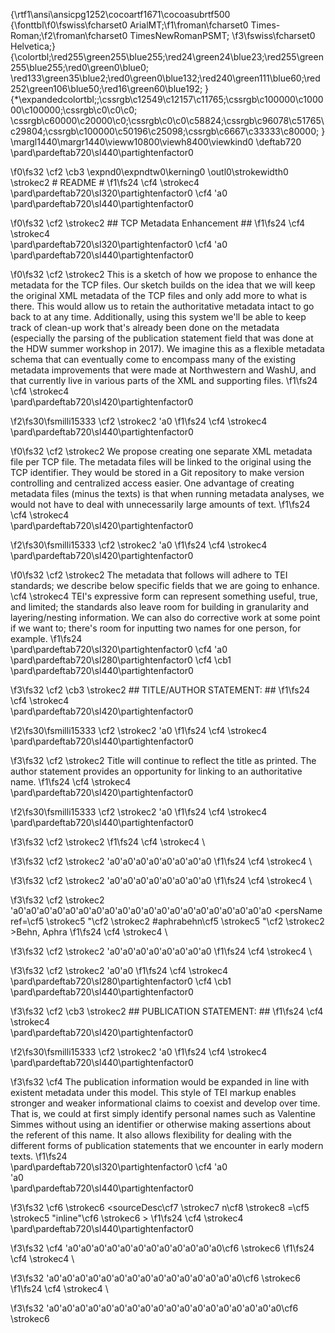 {\rtf1\ansi\ansicpg1252\cocoartf1671\cocoasubrtf500
{\fonttbl\f0\fswiss\fcharset0 ArialMT;\f1\froman\fcharset0 Times-Roman;\f2\froman\fcharset0 TimesNewRomanPSMT;
\f3\fswiss\fcharset0 Helvetica;}
{\colortbl;\red255\green255\blue255;\red24\green24\blue23;\red255\green255\blue255;\red0\green0\blue0;
\red133\green35\blue2;\red0\green0\blue132;\red240\green111\blue60;\red252\green106\blue50;\red16\green60\blue192;
}
{\*\expandedcolortbl;;\cssrgb\c12549\c12157\c11765;\cssrgb\c100000\c100000\c100000;\cssrgb\c0\c0\c0;
\cssrgb\c60000\c20000\c0;\cssrgb\c0\c0\c58824;\cssrgb\c96078\c51765\c29804;\cssrgb\c100000\c50196\c25098;\cssrgb\c6667\c33333\c80000;
}
\margl1440\margr1440\vieww10800\viewh8400\viewkind0
\deftab720
\pard\pardeftab720\sl440\partightenfactor0

\f0\fs32 \cf2 \cb3 \expnd0\expndtw0\kerning0
\outl0\strokewidth0 \strokec2 # README #
\f1\fs24 \cf4 \strokec4 \
\pard\pardeftab720\sl320\partightenfactor0
\cf4 \'a0\
\pard\pardeftab720\sl440\partightenfactor0

\f0\fs32 \cf2 \strokec2 ## TCP Metadata Enhancement ##
\f1\fs24 \cf4 \strokec4 \
\pard\pardeftab720\sl320\partightenfactor0
\cf4 \'a0\
\pard\pardeftab720\sl440\partightenfactor0

\f0\fs32 \cf2 \strokec2 This is a sketch of how we propose to enhance the metadata for the TCP files. Our sketch builds on the idea that we will keep the original XML metadata of the TCP files and only add more to what is there. This would allow us to retain the authoritative metadata intact to go back to at any time. Additionally, using this system we'll be able to keep track of clean-up work that's already been done on the metadata (especially the parsing of the publication statement field that was done at the HDW summer workshop in 2017). We imagine this as a flexible metadata schema that can eventually come to encompass many of the existing metadata improvements that were made at Northwestern and WashU, and that currently live in various parts of the XML and supporting files.
\f1\fs24 \cf4 \strokec4 \
\pard\pardeftab720\sl420\partightenfactor0

\f2\fs30\fsmilli15333 \cf2 \strokec2 \'a0
\f1\fs24 \cf4 \strokec4 \
\pard\pardeftab720\sl440\partightenfactor0

\f0\fs32 \cf2 \strokec2 We propose creating one separate XML metadata file per TCP file. The metadata files will be linked to the original using the TCP identifier. They would be stored in a Git repository to make version controlling and centralized access easier. One advantage of creating metadata files (minus the texts) is that when running metadata analyses, we would not have to deal with unnecessarily large amounts of text.
\f1\fs24 \cf4 \strokec4 \
\pard\pardeftab720\sl420\partightenfactor0

\f2\fs30\fsmilli15333 \cf2 \strokec2 \'a0
\f1\fs24 \cf4 \strokec4 \
\pard\pardeftab720\sl420\partightenfactor0

\f0\fs32 \cf2 \strokec2 The metadata that follows will adhere to TEI standards; we describe below specific fields that we are going to enhance. \cf4 \strokec4 TEI's expressive form can represent something useful, true, and limited; the standards also leave room for building in granularity and layering/nesting information. We can also do corrective work at some point if we want to; there's room for inputting two names for one person, for example.
\f1\fs24 \
\pard\pardeftab720\sl320\partightenfactor0
\cf4 \'a0\
\pard\pardeftab720\sl280\partightenfactor0
\cf4 \cb1 \
\pard\pardeftab720\sl440\partightenfactor0

\f3\fs32 \cf2 \cb3 \strokec2 ## TITLE/AUTHOR STATEMENT: ##
\f1\fs24 \cf4 \strokec4 \
\pard\pardeftab720\sl420\partightenfactor0

\f2\fs30\fsmilli15333 \cf2 \strokec2 \'a0
\f1\fs24 \cf4 \strokec4 \
\pard\pardeftab720\sl440\partightenfactor0

\f3\fs32 \cf2 \strokec2 Title will continue to reflect the title as printed. The author statement provides an opportunity for linking to an authoritative name.
\f1\fs24 \cf4 \strokec4 \
\pard\pardeftab720\sl420\partightenfactor0

\f2\fs30\fsmilli15333 \cf2 \strokec2 \'a0
\f1\fs24 \cf4 \strokec4 \
\pard\pardeftab720\sl440\partightenfactor0

\f3\fs32 \cf2 \strokec2 <titleStmt>
\f1\fs24 \cf4 \strokec4 \

\f3\fs32 \cf2 \strokec2 \'a0\'a0\'a0\'a0\'a0\'a0\'a0\'a0	<title>The amorous prince, or, the curious husband, 1671</title>
\f1\fs24 \cf4 \strokec4 \

\f3\fs32 \cf2 \strokec2 \'a0\'a0\'a0\'a0\'a0\'a0\'a0\'a0	<author>
\f1\fs24 \cf4 \strokec4 \

\f3\fs32 \cf2 \strokec2 \'a0\'a0\'a0\'a0\'a0\'a0\'a0\'a0\'a0\'a0\'a0\'a0\'a0\'a0\'a0\'a0\'a0\'a0\'a0\'a0	<persName ref=\cf5 \strokec5 "\cf2 \strokec2 #aphrabehn\cf5 \strokec5 "\cf2 \strokec2 >Behn, Aphra</persName>
\f1\fs24 \cf4 \strokec4 \

\f3\fs32 \cf2 \strokec2 \'a0\'a0\'a0\'a0\'a0\'a0\'a0\'a0	</author>
\f1\fs24 \cf4 \strokec4 \

\f3\fs32 \cf2 \strokec2 \'a0\'a0	</titleStmt>
\f1\fs24 \cf4 \strokec4 \
\pard\pardeftab720\sl280\partightenfactor0
\cf4 \cb1 \
\pard\pardeftab720\sl440\partightenfactor0

\f3\fs32 \cf2 \cb3 \strokec2 ## PUBLICATION STATEMENT: ##
\f1\fs24 \cf4 \strokec4 \
\pard\pardeftab720\sl420\partightenfactor0

\f2\fs30\fsmilli15333 \cf2 \strokec2 \'a0
\f1\fs24 \cf4 \strokec4 \
\pard\pardeftab720\sl440\partightenfactor0

\f3\fs32 \cf4 The publication information would be expanded in line with existent metadata under this model. This style of TEI markup enables stronger and weaker informational claims to coexist and develop over time. That is, we could at first simply identify personal names such as <persName>Valentine Simmes</persName> without using an identifier or otherwise making assertions about the referent of this name. It also allows flexibility for dealing with the different forms of publication statements that we encounter in early modern texts.
\f1\fs24 \
\pard\pardeftab720\sl320\partightenfactor0
\cf4 \'a0\
\'a0\
\pard\pardeftab720\sl440\partightenfactor0

\f3\fs32 \cf6 \strokec6 <sourceDesc\cf7 \strokec7  n\cf8 \strokec8 =\cf5 \strokec5 "inline"\cf6 \strokec6 >
\f1\fs24 \cf4 \strokec4 \
\pard\pardeftab720\sl440\partightenfactor0

\f3\fs32 \cf4 \'a0\'a0\'a0\'a0\'a0\'a0\'a0\'a0\'a0\'a0\'a0\'a0\cf6 \strokec6 <biblFull>
\f1\fs24 \cf4 \strokec4 \

\f3\fs32 \'a0\'a0\'a0\'a0\'a0\'a0\'a0\'a0\'a0\'a0\'a0\'a0\'a0\'a0\'a0\cf6 \strokec6 <titleStmt>
\f1\fs24 \cf4 \strokec4 \

\f3\fs32 \'a0\'a0\'a0\'a0\'a0\'a0\'a0\'a0\'a0\'a0\'a0\'a0\'a0\'a0\'a0\'a0\'a0\'a0\cf6 \strokec6 <title/>
\f1\fs24 \cf4 \strokec4 \

\f3\fs32 \'a0\'a0\'a0\'a0\'a0\'a0\'a0\'a0\'a0\'a0\'a0\'a0\'a0\'a0\'a0\cf6 \strokec6 </titleStmt>
\f1\fs24 \cf4 \strokec4 \

\f3\fs32 \'a0\'a0\'a0\'a0\'a0\'a0\'a0\'a0\'a0\'a0\'a0\'a0\'a0\'a0\'a0\cf6 \strokec6 <publicationStmt>
\f1\fs24 \cf4 \strokec4 \

\f3\fs32 \'a0\'a0\'a0\'a0\'a0\'a0\'a0\'a0\'a0\'a0\'a0\'a0\'a0\'a0\'a0\'a0\'a0\'a0\cf6 \strokec6 <publisher>\cf4 \strokec4 Printed by \cf6 \strokec6 <persName\cf7 \strokec7 ref\cf8 \strokec8 =\cf5 \strokec5 "#simmes_valentine"\cf6 \strokec6 >\cf4 \strokec4 Valentine
\f1\fs24 \

\f3\fs32 \'a0\'a0\'a0\'a0\'a0\'a0\'a0\'a0\'a0\'a0\'a0\'a0\'a0\'a0\'a0\'a0\'a0\'a0\'a0\'a0	Simmes\cf6 \strokec6 </persName>
\f1\fs24 \cf4 \strokec4 \

\f3\fs32 \'a0\'a0\'a0\'a0\'a0\'a0\'a0\'a0\'a0\'a0\'a0	\'a0 \'a0 \'a0 \cf6 \strokec6 <supplied>\cf4 \strokec4 [and \cf6 \strokec6 <persName\cf7 \strokec7  ref\cf8 \strokec8 =\cf5 \strokec5 "#short_peter"\cf6 \strokec6 >\cf4 \strokec4 Peter Short\cf6 \strokec6 </persName>\cf4 \strokec4 ]\cf6 \strokec6 </supplied>\cf4 \strokec4 ,
\f1\fs24 \

\f3\fs32 \'a0\'a0\'a0\'a0\'a0\'a0\'a0\'a0\'a0\'a0\'a0\'a0\'a0\'a0\'a0\'a0\'a0	for \cf6 \strokec6 <persName\cf7 \strokec7  ref\cf8 \strokec8 =\cf5 \strokec5 "#wise_andrew"\cf6 \strokec6 >\cf4 \strokec4 Andrew Wise\cf6 \strokec6 </persName>\cf4 \strokec4 , dwelling in \cf6 \strokec6 <placeName
\f1\fs24 \cf4 \strokec4 \
\pard\pardeftab720\sl440\partightenfactor0

\f3\fs32 \cf7 \strokec7 \'a0\'a0\'a0\'a0\'a0\'a0\'a0\'a0\'a0\'a0\'a0\'a0\'a0\'a0\'a0\'a0\'a0\'a0\'a0\'a0	ref\cf8 \strokec8 =\cf5 \strokec5 "#loc_st_pauls_churchyard"\cf6 \strokec6 >\cf4 \strokec4 Paules \cf6 \strokec6 <sic>\cf4 \strokec4 Chuch-yard\cf6 \strokec6 </sic></placeName>
\f1\fs24 \cf4 \strokec4 \
\pard\pardeftab720\sl440\partightenfactor0

\f3\fs32 \cf4 \'a0\'a0\'a0\'a0\'a0\'a0\'a0\'a0\'a0\'a0\'a0\'a0\'a0\'a0\'a0\'a0\'a0	[sic], at the \cf6 \strokec6 <placeName>\cf4 \strokec4 signe of the Angell\cf6 \strokec6 </placeName>\cf4 \strokec4 ,\cf6 \strokec6 </publisher>
\f1\fs24 \cf4 \strokec4 \

\f3\fs32 \'a0\'a0\'a0\'a0\'a0\'a0\'a0\'a0\'a0\'a0\'a0\'a0\'a0\'a0\'a0\'a0\'a0\'a0\cf6 \strokec6 <pubPlace>\cf4 \strokec4 At \cf6 \strokec6 <placeName\cf7 \strokec7 ref\cf8 \strokec8 =\cf5 \strokec5 "#loc_London"\cf6 \strokec6 >\cf4 \strokec4 London\cf6 \strokec6 </placeName>\cf4 \strokec4  :\cf6 \strokec6 </pubPlace>
\f1\fs24 \cf4 \strokec4 \

\f3\fs32 \'a0\'a0\'a0\'a0\'a0\'a0\'a0\'a0\'a0\'a0\'a0\'a0\'a0\'a0\'a0\'a0\'a0\'a0\cf6 \strokec6 <date\cf7 \strokec7  when\cf8 \strokec8 =\cf5 \strokec5 "1597"\cf6 \strokec6 >\cf4 \strokec4 1597.\cf6 \strokec6 </date>
\f1\fs24 \cf4 \strokec4 \

\f3\fs32 \'a0\'a0\'a0\'a0\'a0\'a0\'a0\'a0\'a0\'a0\'a0\'a0\'a0\'a0\'a0\cf6 \strokec6 </publicationStmt>
\f1\fs24 \cf4 \strokec4 \

\f3\fs32 \'a0\'a0\'a0\'a0\'a0\'a0\'a0\'a0\'a0\'a0\'a0\'a0\cf6 \strokec6 </biblFull>
\f1\fs24 \cf4 \strokec4 \

\f3\fs32 \'a0\'a0\'a0\'a0\'a0\'a0\'a0\'a0\'a0\'a0\'a0\'a0\cf6 \strokec6 <listPerson>
\f1\fs24 \cf4 \strokec4 \

\f3\fs32 \'a0\'a0\'a0\'a0\'a0\'a0\'a0\'a0\'a0\'a0\'a0\'a0\'a0\'a0\'a0\cf6 \strokec6 <person\cf7 \strokec7  xml:id\cf8 \strokec8 =\cf5 \strokec5 "simmes_valentine"\cf7 \strokec7 corresp\cf8 \strokec8 =\cf5 \strokec5 "{\field{\*\fldinst{HYPERLINK "https://urldefense.proofpoint.com/v2/url?u=https-3A__www.wikidata.org_wiki_Q7911013&d=DwMGaQ&c=yHlS04HhBraes5BQ9ueu5zKhE7rtNXt_d012z2PA6ws&r=rG8zxOdssqSzDRz4x1GLlmLOW60xyVXydxwnJZpkxbk&m=j8JozjSG1TSnwwymiYHktWPCQuQo3B0I67JbS-0Matg&s=y-cKBR6lvjTrvyP7Q5_W2EYoRR1HT9X6JhuWWI1zTDs&e="}}{\fldrslt \cf9 \ul \ulc9 \strokec9 https://www.wikidata.org/wiki/Q7911013}}"\cf6 \strokec6 >
\f1\fs24 \cf4 \strokec4 \

\f3\fs32 \'a0\'a0\'a0\'a0\'a0\'a0\'a0\'a0\'a0\'a0\'a0\'a0\'a0\'a0\'a0\'a0\'a0\'a0\cf6 \strokec6 <persName>\cf4 \strokec4 Simmes, Valentine\cf6 \strokec6 </persName>
\f1\fs24 \cf4 \strokec4 \

\f3\fs32 \'a0\'a0\'a0\'a0\'a0	 \'a0 \'a0 \'a0 \'a0 \cf6 \strokec6 <birth\cf7 \strokec7  when\cf8 \strokec8 =\cf5 \strokec5 "1585"\cf6 \strokec6 />
\f1\fs24 \cf4 \strokec4 \

\f3\fs32 \'a0\'a0\'a0\'a0\'a0\'a0\'a0\'a0\'a0\'a0\'a0\'a0\'a0\'a0\'a0\'a0\'a0\'a0\cf6 \strokec6 <death\cf7 \strokec7  when\cf8 \strokec8 =\cf5 \strokec5 "1622"\cf6 \strokec6 />
\f1\fs24 \cf4 \strokec4 \

\f3\fs32 \'a0\'a0\'a0\'a0\'a0\'a0\'a0\'a0\'a0\'a0\'a0\'a0\'a0\'a0\'a0\cf6 \strokec6 </person>
\f1\fs24 \cf4 \strokec4 \

\f3\fs32 \'a0\'a0\'a0\'a0\'a0\'a0\'a0\'a0\'a0\'a0\'a0\'a0\'a0\'a0\'a0\cf6 \strokec6 <person\cf7 \strokec7  xml:id\cf8 \strokec8 =\cf5 \strokec5 "short_peter"\cf6 \strokec6 >
\f1\fs24 \cf4 \strokec4 \

\f3\fs32 \'a0\'a0\'a0\'a0\'a0\'a0\'a0\'a0\'a0\'a0\'a0\'a0\'a0\'a0\'a0\'a0\'a0\'a0\cf6 \strokec6 <persName>\cf4 \strokec4 Short, Peter\cf6 \strokec6 </persName>
\f1\fs24 \cf4 \strokec4 \

\f3\fs32 \'a0\'a0\'a0\'a0\'a0\'a0\'a0\'a0\'a0\'a0\'a0\'a0\'a0\'a0\'a0\cf6 \strokec6 </person>
\f1\fs24 \cf4 \strokec4 \

\f3\fs32 \'a0\'a0\'a0\'a0\'a0\'a0\'a0\'a0\'a0\'a0\'a0\'a0\'a0\'a0\'a0\cf6 \strokec6 <person\cf7 \strokec7  xml:id\cf8 \strokec8 =\cf5 \strokec5 "wise_andrew"\cf6 \strokec6 >
\f1\fs24 \cf4 \strokec4 \

\f3\fs32 \'a0\'a0\'a0\'a0\'a0\'a0\'a0\'a0\'a0\'a0\'a0\'a0\'a0\'a0\'a0\'a0\'a0\'a0\cf6 \strokec6 <persName>\cf4 \strokec4 Wise, Andrew\cf6 \strokec6 </persName>
\f1\fs24 \cf4 \strokec4 \

\f3\fs32 \'a0\'a0\'a0\'a0\'a0\'a0\'a0\'a0\'a0\'a0\'a0\'a0\'a0\'a0\'a0\cf6 \strokec6 </person>
\f1\fs24 \cf4 \strokec4 \

\f3\fs32 \'a0\'a0\'a0\'a0\'a0\'a0\'a0\'a0\'a0\'a0\'a0\'a0\cf6 \strokec6 </listPerson>
\f1\fs24 \cf4 \strokec4 \

\f3\fs32 \'a0\'a0\'a0\'a0\'a0\'a0\'a0\'a0\'a0\'a0\'a0\'a0\cf6 \strokec6 <listPlace>
\f1\fs24 \cf4 \strokec4 \

\f3\fs32 \'a0\'a0\'a0\'a0\'a0\'a0\'a0\'a0\'a0\'a0\'a0\'a0\'a0\'a0\'a0\cf6 \strokec6 <place\cf7 \strokec7  xml:id\cf8 \strokec8 =\cf5 \strokec5 "loc_London"\cf7 \strokec7  type\cf8 \strokec8 =\cf5 \strokec5 "city"\cf6 \strokec6 >
\f1\fs24 \cf4 \strokec4 \

\f3\fs32 \'a0\'a0\'a0\'a0\'a0\'a0\'a0\'a0\'a0\'a0\'a0\'a0\'a0\'a0\'a0\'a0\'a0\'a0\cf6 \strokec6 <placeName>\cf4 \strokec4 London\cf6 \strokec6 </placeName>
\f1\fs24 \cf4 \strokec4 \

\f3\fs32 \'a0\'a0\'a0\'a0\'a0\'a0\'a0	\'a0 \'a0 \cf6 \strokec6 </place>
\f1\fs24 \cf4 \strokec4 \

\f3\fs32 \'a0\'a0\'a0\'a0\'a0\'a0\'a0\'a0\'a0\'a0\'a0\'a0\'a0\'a0\'a0\cf6 \strokec6 <place\cf7 \strokec7  xml:id\cf8 \strokec8 =\cf5 \strokec5 "loc_st_pauls_churchyard"\cf7 \strokec7  type\cf8 \strokec8 =\cf5 \strokec5 "city"
\f1\fs24 \cf4 \strokec4 \
\pard\pardeftab720\sl440\partightenfactor0

\f3\fs32 \cf7 \strokec7 \'a0\'a0\'a0\'a0\'a0\'a0\'a0\'a0\'a0\'a0\'a0\'a0\'a0\'a0	corresp\cf8 \strokec8 =\cf5 \strokec5 "{\field{\*\fldinst{HYPERLINK "https://urldefense.proofpoint.com/v2/url?u=https-3A__www.wikidata.org_wiki_Q173882&d=DwMGaQ&c=yHlS04HhBraes5BQ9ueu5zKhE7rtNXt_d012z2PA6ws&r=rG8zxOdssqSzDRz4x1GLlmLOW60xyVXydxwnJZpkxbk&m=j8JozjSG1TSnwwymiYHktWPCQuQo3B0I67JbS-0Matg&s=jGp7iZ5nEq_hdokBBqn6kz8pnzKC-bP4nx-KTgwHyVA&e="}}{\fldrslt \cf9 \ul \ulc9 \strokec9 https://www.wikidata.org/wiki/Q173882}}"\cf6 \strokec6 >
\f1\fs24 \cf4 \strokec4 \
\pard\pardeftab720\sl440\partightenfactor0

\f3\fs32 \cf4 \'a0\'a0\'a0\'a0\'a0\'a0\'a0\'a0\'a0\'a0\'a0\'a0\'a0\'a0\'a0\'a0\'a0\'a0\cf6 \strokec6 <placeName>\cf4 \strokec4 St Paul's Church\cf6 \strokec6 </placeName>
\f1\fs24 \cf4 \strokec4 \

\f3\fs32 \'a0\'a0\'a0\'a0\'a0\'a0\'a0\'a0\'a0\'a0\'a0\'a0\'a0\'a0\'a0\cf6 \strokec6 </place>
\f1\fs24 \cf4 \strokec4 \

\f3\fs32 \'a0\'a0\'a0\'a0\'a0\'a0\'a0\'a0\'a0\'a0\'a0\'a0\cf6 \strokec6 </listPlace>
\f1\fs24 \cf4 \strokec4 \

\f3\fs32 \'a0\'a0\'a0\'a0\'a0\'a0\'a0\'a0\'a0\cf6 \strokec6 </sourceDesc>
\f1\fs24 \cf4 \strokec4 \
\pard\pardeftab720\sl280\partightenfactor0
\cf4 \cb1 \
\
\
\
}